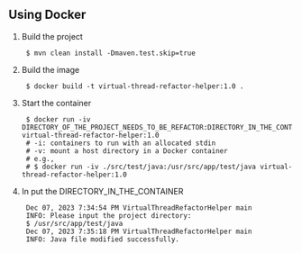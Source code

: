 ## Using Docker

1. Build the project

        $ mvn clean install -Dmaven.test.skip=true
2. Build the image

        $ docker build -t virtual-thread-refactor-helper:1.0 .
3. Start the container

        $ docker run -iv DIRECTORY_OF_THE_PROJECT_NEEDS_TO_BE_REFACTOR:DIRECTORY_IN_THE_CONTAINER virtual-thread-refactor-helper:1.0
        # -i: containers to run with an allocated stdin
        # -v: mount a host directory in a Docker container
        # e.g.,
        # $ docker run -iv ./src/test/java:/usr/src/app/test/java virtual-thread-refactor-helper:1.0

4. In put the DIRECTORY_IN_THE_CONTAINER

        Dec 07, 2023 7:34:54 PM VirtualThreadRefactorHelper main
        INFO: Please input the project directory:
        $ /usr/src/app/test/java                                                
        Dec 07, 2023 7:35:18 PM VirtualThreadRefactorHelper main
        INFO: Java file modified successfully.